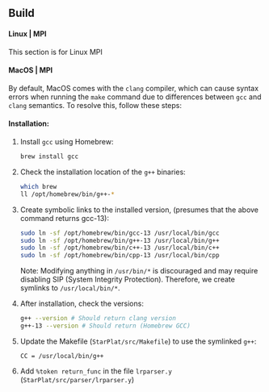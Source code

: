 ## Build
#### Linux | MPI
This section is for Linux MPI
#### MacOS | MPI
By default, MacOS comes with the `clang` compiler, which can cause syntax errors when running the `make` command due to differences between `gcc` and `clang` semantics. To resolve this, follow these steps:

#### Installation:

1. Install `gcc` using Homebrew:

   ```sh
   brew install gcc
   ```

2. Check the installation location of the `g++` binaries:

   ```sh
   which brew
   ll /opt/homebrew/bin/g++-*
   ```

3. Create symbolic links to the installed version, (presumes that the above command returns gcc-13):

   ```sh
   sudo ln -sf /opt/homebrew/bin/gcc-13 /usr/local/bin/gcc
   sudo ln -sf /opt/homebrew/bin/g++-13 /usr/local/bin/g++
   sudo ln -sf /opt/homebrew/bin/c++-13 /usr/local/bin/c++
   sudo ln -sf /opt/homebrew/bin/cpp-13 /usr/local/bin/cpp
   ```

   Note: Modifying anything in `/usr/bin/*` is discouraged and may require disabling SIP (System Integrity Protection). Therefore, we create symlinks to `/usr/local/bin/*`.

4. After installation, check the versions:

   ```sh
   g++ --version # Should return clang version
   g++-13 --version # Should return (Homebrew GCC)
   ```

5. Update the Makefile (`StarPlat/src/Makefile`) to use the symlinked `g++`:

   ```make
   CC = /usr/local/bin/g++
   ```
6. Add `%token return_func` in the file `lrparser.y` (`StarPlat/src/parser/lrparser.y`)